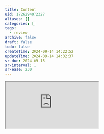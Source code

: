 ```yaml
---
title: Content
uid: 1726294972327
aliases: []
categories: []
tags:
  - review
archive: false
draft: false
todo: false
createTime: 2024-09-14 14:22:52
updateTime: 2024-09-14 14:32:37
sr-due: 2024-09-15
sr-interval: 1
sr-ease: 230
---
```


<iframe
  class="iframe_full"
  src="https://dict.youdao.com/result?word=content&lang=en"
>
</iframe>
